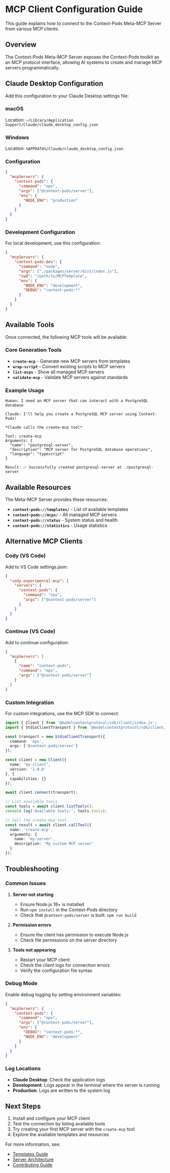 # MCP Client Configuration Guide

This guide explains how to connect to the Context-Pods Meta-MCP Server from various MCP clients.

## Overview

The Context-Pods Meta-MCP Server exposes the Context-Pods toolkit as an MCP protocol interface, allowing AI systems to create and manage MCP servers programmatically.

## Claude Desktop Configuration

Add this configuration to your Claude Desktop settings file:

### macOS
Location: `~/Library/Application Support/Claude/claude_desktop_config.json`

### Windows  
Location: `%APPDATA%/Claude/claude_desktop_config.json`

### Configuration

```json
{
  "mcpServers": {
    "context-pods": {
      "command": "npx",
      "args": ["@context-pods/server"],
      "env": {
        "NODE_ENV": "production"
      }
    }
  }
}
```

### Development Configuration

For local development, use this configuration:

```json
{
  "mcpServers": {
    "context-pods-dev": {
      "command": "node",
      "args": ["./packages/server/dist/index.js"],
      "cwd": "/path/to/MCPTemplate",
      "env": {
        "NODE_ENV": "development",
        "DEBUG": "context-pods:*"
      }
    }
  }
}
```

## Available Tools

Once connected, the following MCP tools will be available:

### Core Generation Tools

- **`create-mcp`** - Generate new MCP servers from templates
- **`wrap-script`** - Convert existing scripts to MCP servers  
- **`list-mcps`** - Show all managed MCP servers
- **`validate-mcp`** - Validate MCP servers against standards

### Example Usage

```
Human: I need an MCP server that can interact with a PostgreSQL database

Claude: I'll help you create a PostgreSQL MCP server using Context-Pods!

*Claude calls the create-mcp tool*

Tool: create-mcp
Arguments: {
  "name": "postgresql-server", 
  "description": "MCP server for PostgreSQL database operations",
  "language": "typescript"
}

Result: ✅ Successfully created postgresql-server at ./postgresql-server
```

## Available Resources

The Meta-MCP Server provides these resources:

- **`context-pods://templates/`** - List of available templates
- **`context-pods://mcps/`** - All managed MCP servers  
- **`context-pods://status`** - System status and health
- **`context-pods://statistics`** - Usage statistics

## Alternative MCP Clients

### Cody (VS Code)

Add to VS Code settings.json:

```json
{
  "cody.experimental.mcp": {
    "servers": {
      "context-pods": {
        "command": "npx",
        "args": ["@context-pods/server"]
      }
    }
  }
}
```

### Continue (VS Code)

Add to continue configuration:

```json
{
  "mcpServers": [
    {
      "name": "context-pods",
      "command": "npx",
      "args": ["@context-pods/server"]
    }
  ]
}
```

### Custom Integration

For custom integrations, use the MCP SDK to connect:

```typescript
import { Client } from '@modelcontextprotocol/sdk/client/index.js';
import { StdioClientTransport } from '@modelcontextprotocol/sdk/client/stdio.js';

const transport = new StdioClientTransport({
  command: 'npx',
  args: ['@context-pods/server']
});

const client = new Client({
  name: 'my-client',
  version: '1.0.0'
}, {
  capabilities: {}
});

await client.connect(transport);

// List available tools
const tools = await client.listTools();
console.log('Available tools:', tools.tools);

// Call the create-mcp tool
const result = await client.callTool({
  name: 'create-mcp',
  arguments: {
    name: 'my-server',
    description: 'My custom MCP server'
  }
});
```

## Troubleshooting

### Common Issues

1. **Server not starting**
   - Ensure Node.js 18+ is installed
   - Run `npm install` in the Context-Pods directory
   - Check that `@context-pods/server` is built: `npm run build`

2. **Permission errors**
   - Ensure the client has permission to execute Node.js
   - Check file permissions on the server directory

3. **Tools not appearing**
   - Restart your MCP client
   - Check the client logs for connection errors
   - Verify the configuration file syntax

### Debug Mode

Enable debug logging by setting environment variables:

```json
{
  "mcpServers": {
    "context-pods": {
      "command": "npx",
      "args": ["@context-pods/server"],
      "env": {
        "DEBUG": "context-pods:*",
        "NODE_ENV": "development"
      }
    }
  }
}
```

### Log Locations

- **Claude Desktop**: Check the application logs
- **Development**: Logs appear in the terminal where the server is running
- **Production**: Logs are written to the system log

## Next Steps

1. Install and configure your MCP client
2. Test the connection by listing available tools
3. Try creating your first MCP server with the `create-mcp` tool
4. Explore the available templates and resources

For more information, see:
- [Templates Guide](./TEMPLATES.md)
- [Server Architecture](./ARCHITECTURE.md)
- [Contributing Guide](../CONTRIBUTING.md)